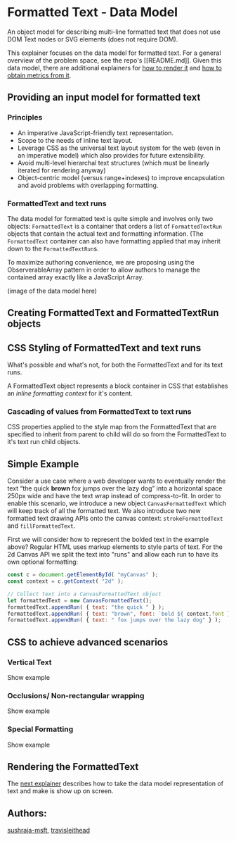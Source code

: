Formatted Text - Data Model
=============
An object model for describing multi-line formatted text that does not use DOM Text 
nodes or SVG elements (does not require DOM).

This explainer focuses on the data model for formatted text. For a general overview 
of the problem space, see the repo's [[README.md]]. Given this data model, there are 
additional explainers for [how to render it](explainer-rendering.md) and 
[how to obtain metrics from it](explainer-metrics.md).

## Providing an input model for formatted text

### Principles
* An imperative JavaScript-friendly text representation.
* Scope to the needs of inline text layout.
* Leverage CSS as the universal text layout system for the web (even in an imperative model) which also provides for future extensibility.
* Avoid multi-level hierarchal text structures (which must be linearly iterated for rendering anyway)
* Object-centric model (versus range+indexes) to improve encapsulation and avoid problems with overlapping formatting.

### FormattedText and text runs

The data model for formatted text is quite simple and involves only two objects: `FormattedText`
is a container that orders a list of `FormattedTextRun` objects that contain the actual text and
formatting information. (The `FormattedText` container can also have formatting applied that may
inherit down to the `FormattedTextRun`s.

To maximize authoring convenience, we are proposing using the ObserverableArray pattern in order
to allow authors to manage the contained array exactly like a JavaScript Array.

(image of the data model here)

## Creating FormattedText and FormattedTextRun objects



## CSS Styling of FormattedText and text runs
What's possible and what's not, for both the FormattedText and for its text runs.

A FormattedText object represents a block container in CSS that establishes 
an *inline formatting context* for it's content.


### Cascading of values from FormattedText to text runs
CSS properties applied to the style map from the FormattedText that are specified to inherit
from parent to child will do so from the FormattedText to it's text run child objects.

## Simple Example

Consider a use case where a web developer wants to eventually render the text “the quick
**brown** fox jumps over the lazy dog” into a horizontal space 250px wide and have
the text wrap instead of compress-to-fit. In order to enable
this scenario, we introduce a new object `CanvasFormattedText` which will keep track
of all the formatted text. We also introduce two new formatted text drawing APIs onto
the canvas context: `strokeFormattedText` and `fillFormattedText`.

First we will consider how to represent the bolded text in the example above?
Regular HTML uses markup elements to style parts of text. For the 2d Canvas API
we split the text into "runs" and allow each run to have its own optional formatting:

```js
const c = document.getElementById( "myCanvas" );
const context = c.getContext( "2d" );

// Collect text into a CanvasFormattedText object
let formattedText = new CanvasFormattedText();
formattedText.appendRun( { text: "the quick " } );
formattedText.appendRun( { text: "brown", font: `bold ${ context.font }` } );
formattedText.appendRun( { text: " fox jumps over the lazy dog" } );
```

## CSS to achieve advanced scenarios

### Vertical Text

Show example

### Occlusions/ Non-rectangular wrapping

Show example

### Special Formatting

Show example

## Rendering the FormattedText
The [next explainer](explainer-rendering.md) describes how to take the data model representation of
text and make is show up on screen.





## Authors:
 [sushraja-msft](https://github.com/sushraja-msft),
 [travisleithead](https://github.com/travisleithead)
